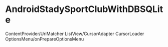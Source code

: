 # AndroidStadySportClubWithDBSQLite
ContentProvider/UriMatcher
ListView/CursorAdapter
CursorLoader
OptionsMenu/onPrepareOptionsMenu
